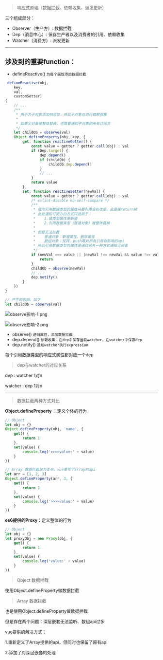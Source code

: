 > 响应式原理（数据拦截、依赖收集、派发更新）

三个组成部分：

- Observer（生产方）: 数据拦截
- Dep（消息中心）: 保存生产者以及消费者的引用、依赖收集
- Watcher（消费方）: 派发更新

---
涉及到的重要function：
- 

- defineReactive() `为每个属性添加数据拦截`

```js
 defineReactive(obj,
    key,
    val,
    customSetter)
{
    // ...
    /**
     * 用于为子对象添加响应性，并且子对象也进行依赖收集
     *
     * 如果父对象被整体替换，也需要通知子对象的所有订阅方
     */
    let childOb = observe(val)
    Object.defineProperty(obj, key, {
        get: function reactiveGetter() {
            const value = getter ? getter.call(obj) : val
            if (Dep.target) {
                dep.depend()
                if (childOb) {
                    childOb.dep.depend()
                }
                // ...
            }
            return value
        },
        set: function reactiveSetter(newVal) {
            const value = getter ? getter.call(obj) : val
            /* eslint-disable no-self-compare */
            /**
             * 值为引用数据类型的属性只要引用没有改变，会直接return掉
             * 此处通知订阅方的方式只适用于：
             *    1.值类型属性更新值
             *    2.引用数据类型（普通对象）被整体替换
             *
             * 但是无法拦截
             *    普通对象：新增属性、删除属性
             *    数组对象：反转、push等对原有引用有影响的api
             * 所以引用数据类型的属性是通过另外一种方式通知订阅者
             */
            if (newVal === value || (newVal !== newVal && value !== value)) {
                return
            }
            childOb = observe(newVal)
            // ...
            dep.notify()
        }
    })
}
```

```js
// 产生的影响，如下
let childOb = observe(val)
```

![observe影响-1.png](/imgs/observe影响-1.png)

![observe影响-2.png](/imgs/observe影响-2.png)

- observe() `递归属性，添加数据拦截`
- dep.depend() `依赖收集：在dep中保存当前watcher、在watcher中保存dep`
- dep.notify() `通知watcher执行expression`

每个引用数据类型的响应式属性都对应一个dep
> dep与watcher的对应关系

dep : watcher 1对n

watcher : dep 1对n

---

> 数据拦截两种方式对比

**Object.defineProperty** ：定义个体的行为

```js
// Object
let obj = {}
Object.defineProperty(obj, 'name', {
    get() {
        return 1
    },
    set(value) {
        console.log('>>>>value:' + value)
    }
})

// Array 数据拦截较为复杂，vue重写了array的api
let arr = [1, 2, 3]
Object.defineProperty(arr, 3, {
    get() {
        return 1
    },
    set(value) {
        console.log('>>>>value:' + value)
    }
})

```

**es6提供的Proxy**：定义整体的行为

```js
// Object
let obj = {}
let proxyObj = new Proxy(obj, {
    get() {
        return 1
    },
    set(value) {
        console.log('value:' + value)
    }
})
```

> Object 数据拦截

使用Object.defineProperty做数据拦截



> Array 数据拦截

也是使用Object.defineProperty做数据拦截

但是存在两个问题：深层嵌套无法监听、数组api过多

vue提供的解决方式：

1.重新定义了Array提供的api，但同时也保留了原有api

2.添加了对深层嵌套的处理
